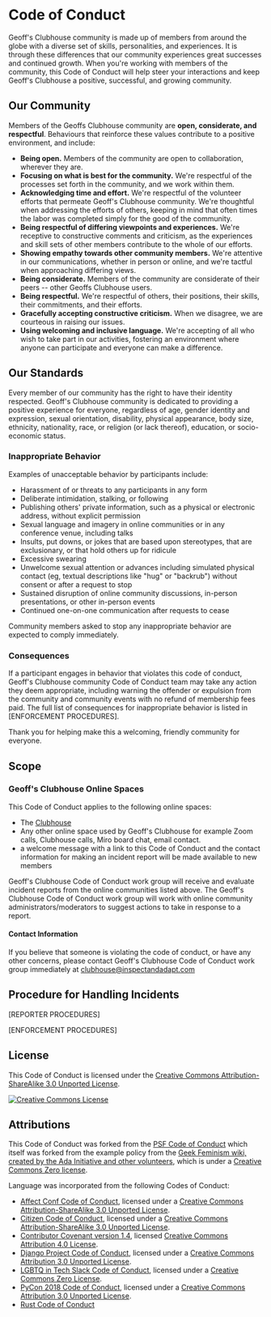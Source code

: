 # Code of Conduct

Geoff's Clubhouse community is made up of members from around the globe with a diverse set of skills, personalities, and experiences. It is through these differences that our community experiences great successes and continued growth. When you're working with members of the community, this Code of Conduct will help steer your interactions and keep  Geoff's Clubhouse a positive, successful, and growing community.


## Our Community

Members of the Geoffs Clubhouse community are **open, considerate, and respectful**. Behaviours that reinforce these values contribute to a positive environment, and include:

 * **Being open.** Members of the community are open to collaboration, wherever they are.
 * **Focusing on what is best for the community.** We're respectful of the processes set forth in the community, and we work within them.
 * **Acknowledging time and effort.** We're respectful of the volunteer efforts that permeate Geoff's Clubhouse community. We're thoughtful when addressing the efforts of others, keeping in mind that often times the labor was completed simply for the good of the community.
 * **Being respectful of differing viewpoints and experiences.** We're receptive to constructive comments and criticism, as the experiences and skill sets of other members contribute to the whole of our efforts.
 * **Showing empathy towards other community members.** We're attentive in our communications, whether in person or online, and we're tactful when approaching differing views.
 * **Being considerate.** Members of the community are considerate of their peers -- other Geoffs Clubhouse users.
 * **Being respectful.** We're respectful of others, their positions, their skills, their commitments, and their efforts.
 * **Gracefully accepting constructive criticism.** When we disagree, we are courteous in raising our issues.
 * **Using welcoming and inclusive language.** We're accepting of all who wish to take part in our activities, fostering an environment where anyone can participate and everyone can make a difference.



## Our Standards

Every member of our community has the right to have their identity respected. Geoff's Clubhouse community is dedicated to providing a positive experience for everyone, regardless of age, gender identity and expression, sexual orientation, disability, physical appearance, body size, ethnicity, nationality, race, or religion (or lack thereof), education, or socio-economic status.


### Inappropriate Behavior

Examples of unacceptable behavior by participants include:

 * Harassment of or threats to any participants in any form
 * Deliberate intimidation, stalking, or following
 * Publishing others' private information, such as a physical or electronic address, without explicit permission
 * Sexual language and imagery in online communities or in any conference venue, including talks
 * Insults, put downs, or jokes that are based upon stereotypes, that are exclusionary, or that hold others up for ridicule
 * Excessive swearing
 * Unwelcome sexual attention or advances including simulated physical contact (eg, textual descriptions like "hug" or "backrub") without consent or after a request to stop
 * Sustained disruption of online community discussions, in-person presentations, or other in-person events
 * Continued one-on-one communication after requests to cease

Community members asked to stop any inappropriate behavior are expected to comply immediately.

### Consequences

If a participant engages in behavior that violates this code of conduct, Geoff's Clubhouse community Code of Conduct team may take any action they deem appropriate, including warning the offender or expulsion from the community and community events with no refund of membership fees paid. The full list of consequences for inappropriate behavior is listed in [ENFORCEMENT PROCEDURES].

Thank you for helping make this a welcoming, friendly community for everyone.

## Scope

### Geoff's Clubhouse Online Spaces

This Code of Conduct applies to the following online spaces:

 * The [Clubhouse](geoffsclubhouse.slack.com)
 * Any other online space used by Geoff's Clubhouse for example Zoom calls, Clubhouse calls, Miro board chat, email contact.
 * a welcome message with a link to this Code of Conduct and the contact information for making an incident report will be made available to new members

Geoff's Clubhouse Code of Conduct work group will receive and evaluate incident reports from the online communities listed above. The Geoff's Clubhouse Code of Conduct work group will work with online community administrators/moderators to suggest actions to take in response to a report.

#### Contact Information

If you believe that someone is violating the code of conduct, or have any other concerns, please contact Geoff's Clubhouse Code of Conduct work group immediately at clubhouse@inspectandadapt.com

## Procedure for Handling Incidents

[REPORTER PROCEDURES]

[ENFORCEMENT PROCEDURES] 

## License

This Code of Conduct is licensed under the [Creative Commons Attribution-ShareAlike 3.0 Unported License](https://creativecommons.org/licenses/by-sa/3.0/).

[![Creative Commons License](https://licensebuttons.net/l/by-sa/3.0/88x31.png)](http://creativecommons.org/licenses/by-sa/3.0/)

## Attributions

This Code of Conduct was forked from the [PSF Code of Conduct](https://www.python.org/psf/conduct/) which itself was forked from the example policy from the [Geek Feminism wiki, created by the Ada Initiative and other volunteers](http://geekfeminism.wikia.com/wiki/Conference_anti-harassment/Policy), which is under a [Creative Commons Zero license](https://creativecommons.org/publicdomain/zero/1.0/).

Language was incorporated from the following Codes of Conduct:

 *  [Affect Conf Code of Conduct](https://affectconf.com/coc/), licensed under a [Creative Commons Attribution-ShareAlike 3.0 Unported License](http://creativecommons.org/licenses/by-sa/3.0/).
 * [Citizen Code of Conduct](http://citizencodeofconduct.org/), licensed under a [Creative Commons Attribution-ShareAlike 3.0 Unported License](http://creativecommons.org/licenses/by-sa/3.0/).
 * [Contributor Covenant version 1.4](https://www.contributor-covenant.org/version/1/4/code-of-conduct), licensed [Creative Commons Attribution 4.0 License](https://github.com/ContributorCovenant/contributor_covenant/blob/master/LICENSE.md).
 * [Django Project Code of Conduct](https://www.djangoproject.com/conduct/), licensed under a [Creative Commons Attribution 3.0 Unported License](http://creativecommons.org/licenses/by/3.0/).
 * [LGBTQ in Tech Slack Code of Conduct](https://lgbtq.technology/coc.html), licensed under a [Creative Commons Zero License](https://creativecommons.org/publicdomain/zero/1.0/).
 * [PyCon 2018 Code of Conduct](https://us.pycon.org/2018/about/code-of-conduct/), licensed under a [Creative Commons Attribution 3.0 Unported License](http://creativecommons.org/licenses/by/3.0/).
 * [Rust Code of Conduct](https://www.rust-lang.org/en-US/conduct.html)
